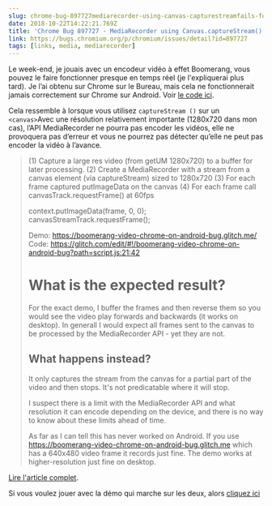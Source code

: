 ```yaml
---
slug: chrome-bug-897727mediarecorder-using-canvas-capturestreamfails-for-large-canvas-elements-on-android
date: 2018-10-22T14:22:21.769Z
title: 'Chrome Bug 897727 - MediaRecorder using Canvas.captureStream() fails for large canvas elements on Android'
link: https://bugs.chromium.org/p/chromium/issues/detail?id=897727
tags: [links, media, mediarecorder]
---
```

Le week-end, je jouais avec un encodeur vidéo à effet Boomerang, vous pouvez le faire fonctionner presque en temps réel (je l'expliquerai plus tard). Je l’ai obtenu sur Chrome sur le Bureau, mais cela ne fonctionnerait jamais correctement sur Chrome sur Android. Voir [le code ici](https://glitch.com/edit/#!/boomerang-video-chrome-on-android-bug?path=script.js:86:22).

Cela ressemble à lorsque vous utilisez `captureStream ()` sur un ` <canvas> `Avec une résolution relativement importante (1280x720 dans mon cas), l’API MediaRecorder ne pourra pas encoder les vidéos, elle ne provoquera pas d’erreur et vous ne pourrez pas détecter qu’elle ne peut pas encoder la vidéo à l’avance.

> (1) Capture a large res video (from getUM 1280x720) to a buffer for later processing.
> (2) Create a MediaRecorder with a stream from a canvas element (via captureStream) sized to 1280x720
> (3) For each frame captured putImageData on the canvas
> (4) For each frame call canvasTrack.requestFrame() at 60fps
> 
> context.putImageData(frame, 0, 0);
> canvasStreamTrack.requestFrame();
> 
> Demo: https://boomerang-video-chrome-on-android-bug.glitch.me/
> Code: https://glitch.com/edit/#!/boomerang-video-chrome-on-android-bug?path=script.js:21:42
> 
> # What is the expected result?
> For the exact demo, I buffer the frames and then reverse them so you would 
> see the video play forwards and backwards (it works on desktop). In generall I would expect all frames sent to the canvas to be processed by the MediaRecorder API - yet they are not.
> 
> ## What happens instead?
> It only captures the stream from the canvas for a partial part of the video and then stops. It's not predicatable where it will stop.
> 
> I suspect there is a limit with the MediaRecorder API and what resolution it can encode depending on the device, and there is no way to know about these limits ahead of time.
> 
> As far as I can tell this has never worked on Android. If you use https://boomerang-video-chrome-on-android-bug.glitch.me which has a 640x480 video frame it records just fine. The demo works at higher-resolution just fine on desktop.
> 


[Lire l'article complet](https://bugs.chromium.org/p/chromium/issues/detail?id=897727).

Si vous voulez jouer avec la démo qui marche sur les deux, alors [cliquez ici](https://boomerang-video-chrome.glitch.me)
